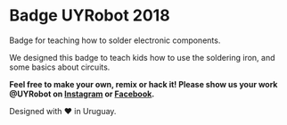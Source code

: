 # Badge UYRobot 2018
Badge for teaching how to solder electronic components.

We designed this badge to teach kids how to use the soldering iron, and some basics about circuits.

**Feel free to make your own, remix or hack it!
Please show us your work @UYRobot on [Instagram](www.instagram.com/uyrobot) or [Facebook](www.facebook.com/uyrobot).**

Designed with :heart: in Uruguay.
